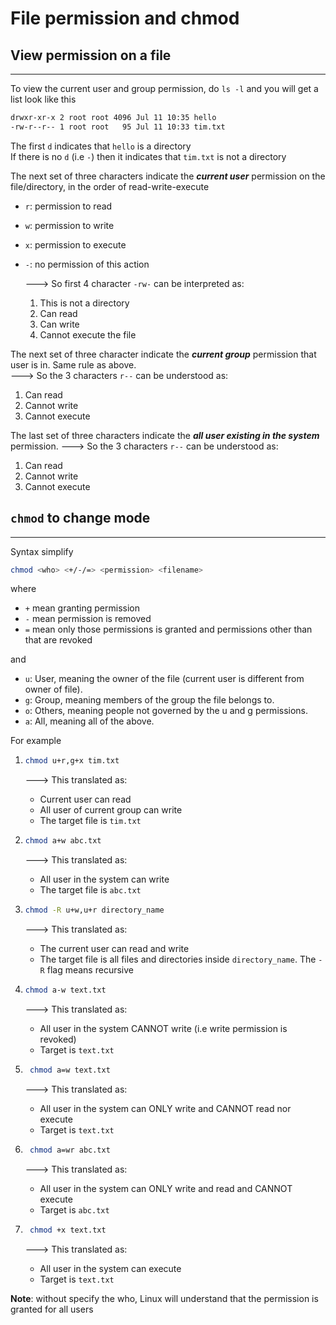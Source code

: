 # File permission and chmod

## View permission on a file

---

To view the current user and group permission, do `ls -l` and you will get a list look like this

```bash
drwxr-xr-x 2 root root 4096 Jul 11 10:35 hello
-rw-r--r-- 1 root root   95 Jul 11 10:33 tim.txt
```

The first `d` indicates that `hello` is a directory  
If there is no `d` (i.e `-`) then it indicates that `tim.txt` is not a directory

The next set of three characters indicate the **_current user_** permission on the file/directory, in the order of read-write-execute

- `r`: permission to read
- `w`: permission to write
- `x`: permission to execute
- `-`: no permission of this action

  ---> So first 4 character `-rw-` can be interpreted as:

  1. This is not a directory
  2. Can read
  3. Can write
  4. Cannot execute the file

The next set of three character indicate the **_current group_** permission that user is in. Same rule as above.  
 ---> So the 3 characters `r--` can be understood as:

1. Can read
2. Cannot write
3. Cannot execute

The last set of three characters indicate the **_all user existing in the system_** permission.
---> So the 3 characters `r--` can be understood as:

1. Can read
2. Cannot write
3. Cannot execute

## `chmod` to change mode

---

Syntax simplify

```bash
chmod <who> <+/-/=> <permission> <filename>
```

where

- `+` mean granting permission
- `-` mean permission is removed
- `=` mean only those permissions is granted and permissions other than that are revoked

and

- `u`: User, meaning the owner of the file (current user is different from owner of file).
- `g`: Group, meaning members of the group the file belongs to.
- `o`: Others, meaning people not governed by the u and g permissions.
- `a`: All, meaning all of the above.

For example

1. ```bash
   chmod u+r,g+x tim.txt
   ```

   ---> This translated as:

   - Current user can read
   - All user of current group can write
   - The target file is `tim.txt`

2. ```bash
   chmod a+w abc.txt
   ```

   ---> This translated as:

   - All user in the system can write
   - The target file is `abc.txt`

3. ```bash
   chmod -R u+w,u+r directory_name
   ```

   ---> This translated as:

   - The current user can read and write
   - The target file is all files and directories inside `directory_name`. The `-R` flag means recursive

4. ```bash
   chmod a-w text.txt
   ```

   ---> This translated as:

   - All user in the system CANNOT write (i.e write permission is revoked)
   - Target is `text.txt`

5. ```bash
    chmod a=w text.txt
   ```

   ---> This translated as:

   - All user in the system can ONLY write and CANNOT read nor execute
   - Target is `text.txt`

6. ```bash
    chmod a=wr abc.txt
   ```

   ---> This translated as:

   - All user in the system can ONLY write and read and CANNOT execute
   - Target is `abc.txt`

7. ```bash
    chmod +x text.txt
   ```

   ---> This translated as:

   - All user in the system can execute
   - Target is `text.txt`

**Note**: without specify the who, Linux will understand that the permission is granted for all users
